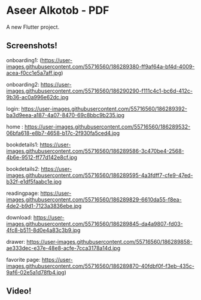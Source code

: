 # Aseer Alkotob - PDF

A new Flutter project.

## Screenshots!
onboarding1: (https://user-images.githubusercontent.com/55716560/186289380-ff9af64a-bf4d-4009-acea-f0cc1e5a7aff.jpg)

onboarding2: https://user-images.githubusercontent.com/55716560/186290290-f111c4c1-bc6d-412c-9b36-ac0a996e62dc.jpg 

login: https://user-images.githubusercontent.com/55716560/186289392-ba3d9eea-a187-4a07-8470-69c8bbc9b235.jpg

home : https://user-images.githubusercontent.com/55716560/186289532-06bfa618-e8b7-4658-b17c-2f930fa5ced4.jpg

bookdetails1: https://user-images.githubusercontent.com/55716560/186289586-3c470be4-2568-4b6e-9512-ff77d142e8cf.jpg

bookdetails2: https://user-images.githubusercontent.com/55716560/186289595-4a3fdff7-cfe9-47ed-b32f-e1df5faabc1e.jpg

readingpage: https://user-images.githubusercontent.com/55716560/186289829-6610da55-f8ea-4de2-b9d1-7123a3836ebe.jpg

download: https://user-images.githubusercontent.com/55716560/186289845-da4a9807-fd03-4fc8-b511-8d0e4a83c3b9.jpg

drawer: https://user-images.githubusercontent.com/55716560/186289858-ae333dec-e37e-48e8-acfe-7cca3178a14d.jpg

favorite page: https://user-images.githubusercontent.com/55716560/186289870-40fdbf0f-f3eb-435c-9af6-02e5a1d78fb4.jpg)

## Video!
